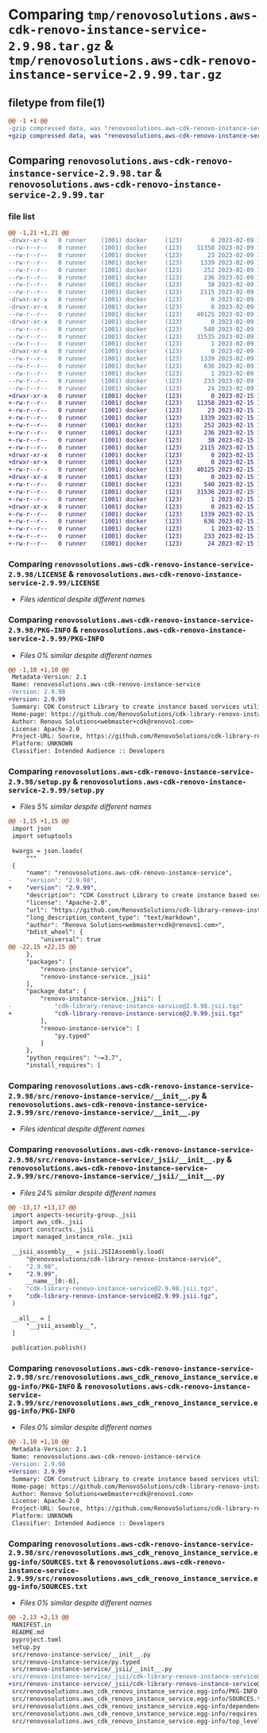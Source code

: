 # Comparing `tmp/renovosolutions.aws-cdk-renovo-instance-service-2.9.98.tar.gz` & `tmp/renovosolutions.aws-cdk-renovo-instance-service-2.9.99.tar.gz`

## filetype from file(1)

```diff
@@ -1 +1 @@
-gzip compressed data, was "renovosolutions.aws-cdk-renovo-instance-service-2.9.98.tar", last modified: Thu Feb  9 13:46:23 2023, max compression
+gzip compressed data, was "renovosolutions.aws-cdk-renovo-instance-service-2.9.99.tar", last modified: Wed Feb 15 14:16:34 2023, max compression
```

## Comparing `renovosolutions.aws-cdk-renovo-instance-service-2.9.98.tar` & `renovosolutions.aws-cdk-renovo-instance-service-2.9.99.tar`

### file list

```diff
@@ -1,21 +1,21 @@
-drwxr-xr-x   0 runner    (1001) docker     (123)        0 2023-02-09 13:46:23.812142 renovosolutions.aws-cdk-renovo-instance-service-2.9.98/
--rw-r--r--   0 runner    (1001) docker     (123)    11358 2023-02-09 13:46:10.000000 renovosolutions.aws-cdk-renovo-instance-service-2.9.98/LICENSE
--rw-r--r--   0 runner    (1001) docker     (123)       23 2023-02-09 13:46:10.000000 renovosolutions.aws-cdk-renovo-instance-service-2.9.98/MANIFEST.in
--rw-r--r--   0 runner    (1001) docker     (123)     1339 2023-02-09 13:46:23.812142 renovosolutions.aws-cdk-renovo-instance-service-2.9.98/PKG-INFO
--rw-r--r--   0 runner    (1001) docker     (123)      252 2023-02-09 13:46:10.000000 renovosolutions.aws-cdk-renovo-instance-service-2.9.98/README.md
--rw-r--r--   0 runner    (1001) docker     (123)      236 2023-02-09 13:46:10.000000 renovosolutions.aws-cdk-renovo-instance-service-2.9.98/pyproject.toml
--rw-r--r--   0 runner    (1001) docker     (123)       38 2023-02-09 13:46:23.812142 renovosolutions.aws-cdk-renovo-instance-service-2.9.98/setup.cfg
--rw-r--r--   0 runner    (1001) docker     (123)     2115 2023-02-09 13:46:10.000000 renovosolutions.aws-cdk-renovo-instance-service-2.9.98/setup.py
-drwxr-xr-x   0 runner    (1001) docker     (123)        0 2023-02-09 13:46:23.812142 renovosolutions.aws-cdk-renovo-instance-service-2.9.98/src/
-drwxr-xr-x   0 runner    (1001) docker     (123)        0 2023-02-09 13:46:23.812142 renovosolutions.aws-cdk-renovo-instance-service-2.9.98/src/renovo-instance-service/
--rw-r--r--   0 runner    (1001) docker     (123)    40125 2023-02-09 13:46:10.000000 renovosolutions.aws-cdk-renovo-instance-service-2.9.98/src/renovo-instance-service/__init__.py
-drwxr-xr-x   0 runner    (1001) docker     (123)        0 2023-02-09 13:46:23.812142 renovosolutions.aws-cdk-renovo-instance-service-2.9.98/src/renovo-instance-service/_jsii/
--rw-r--r--   0 runner    (1001) docker     (123)      540 2023-02-09 13:46:10.000000 renovosolutions.aws-cdk-renovo-instance-service-2.9.98/src/renovo-instance-service/_jsii/__init__.py
--rw-r--r--   0 runner    (1001) docker     (123)    31535 2023-02-09 13:46:10.000000 renovosolutions.aws-cdk-renovo-instance-service-2.9.98/src/renovo-instance-service/_jsii/cdk-library-renovo-instance-service@2.9.98.jsii.tgz
--rw-r--r--   0 runner    (1001) docker     (123)        1 2023-02-09 13:46:10.000000 renovosolutions.aws-cdk-renovo-instance-service-2.9.98/src/renovo-instance-service/py.typed
-drwxr-xr-x   0 runner    (1001) docker     (123)        0 2023-02-09 13:46:23.812142 renovosolutions.aws-cdk-renovo-instance-service-2.9.98/src/renovosolutions.aws_cdk_renovo_instance_service.egg-info/
--rw-r--r--   0 runner    (1001) docker     (123)     1339 2023-02-09 13:46:23.000000 renovosolutions.aws-cdk-renovo-instance-service-2.9.98/src/renovosolutions.aws_cdk_renovo_instance_service.egg-info/PKG-INFO
--rw-r--r--   0 runner    (1001) docker     (123)      636 2023-02-09 13:46:23.000000 renovosolutions.aws-cdk-renovo-instance-service-2.9.98/src/renovosolutions.aws_cdk_renovo_instance_service.egg-info/SOURCES.txt
--rw-r--r--   0 runner    (1001) docker     (123)        1 2023-02-09 13:46:23.000000 renovosolutions.aws-cdk-renovo-instance-service-2.9.98/src/renovosolutions.aws_cdk_renovo_instance_service.egg-info/dependency_links.txt
--rw-r--r--   0 runner    (1001) docker     (123)      233 2023-02-09 13:46:23.000000 renovosolutions.aws-cdk-renovo-instance-service-2.9.98/src/renovosolutions.aws_cdk_renovo_instance_service.egg-info/requires.txt
--rw-r--r--   0 runner    (1001) docker     (123)       24 2023-02-09 13:46:23.000000 renovosolutions.aws-cdk-renovo-instance-service-2.9.98/src/renovosolutions.aws_cdk_renovo_instance_service.egg-info/top_level.txt
+drwxr-xr-x   0 runner    (1001) docker     (123)        0 2023-02-15 14:16:34.391651 renovosolutions.aws-cdk-renovo-instance-service-2.9.99/
+-rw-r--r--   0 runner    (1001) docker     (123)    11358 2023-02-15 14:16:21.000000 renovosolutions.aws-cdk-renovo-instance-service-2.9.99/LICENSE
+-rw-r--r--   0 runner    (1001) docker     (123)       23 2023-02-15 14:16:21.000000 renovosolutions.aws-cdk-renovo-instance-service-2.9.99/MANIFEST.in
+-rw-r--r--   0 runner    (1001) docker     (123)     1339 2023-02-15 14:16:34.391651 renovosolutions.aws-cdk-renovo-instance-service-2.9.99/PKG-INFO
+-rw-r--r--   0 runner    (1001) docker     (123)      252 2023-02-15 14:16:21.000000 renovosolutions.aws-cdk-renovo-instance-service-2.9.99/README.md
+-rw-r--r--   0 runner    (1001) docker     (123)      236 2023-02-15 14:16:21.000000 renovosolutions.aws-cdk-renovo-instance-service-2.9.99/pyproject.toml
+-rw-r--r--   0 runner    (1001) docker     (123)       38 2023-02-15 14:16:34.391651 renovosolutions.aws-cdk-renovo-instance-service-2.9.99/setup.cfg
+-rw-r--r--   0 runner    (1001) docker     (123)     2115 2023-02-15 14:16:21.000000 renovosolutions.aws-cdk-renovo-instance-service-2.9.99/setup.py
+drwxr-xr-x   0 runner    (1001) docker     (123)        0 2023-02-15 14:16:34.387651 renovosolutions.aws-cdk-renovo-instance-service-2.9.99/src/
+drwxr-xr-x   0 runner    (1001) docker     (123)        0 2023-02-15 14:16:34.391651 renovosolutions.aws-cdk-renovo-instance-service-2.9.99/src/renovo-instance-service/
+-rw-r--r--   0 runner    (1001) docker     (123)    40125 2023-02-15 14:16:21.000000 renovosolutions.aws-cdk-renovo-instance-service-2.9.99/src/renovo-instance-service/__init__.py
+drwxr-xr-x   0 runner    (1001) docker     (123)        0 2023-02-15 14:16:34.391651 renovosolutions.aws-cdk-renovo-instance-service-2.9.99/src/renovo-instance-service/_jsii/
+-rw-r--r--   0 runner    (1001) docker     (123)      540 2023-02-15 14:16:21.000000 renovosolutions.aws-cdk-renovo-instance-service-2.9.99/src/renovo-instance-service/_jsii/__init__.py
+-rw-r--r--   0 runner    (1001) docker     (123)    31536 2023-02-15 14:16:21.000000 renovosolutions.aws-cdk-renovo-instance-service-2.9.99/src/renovo-instance-service/_jsii/cdk-library-renovo-instance-service@2.9.99.jsii.tgz
+-rw-r--r--   0 runner    (1001) docker     (123)        1 2023-02-15 14:16:21.000000 renovosolutions.aws-cdk-renovo-instance-service-2.9.99/src/renovo-instance-service/py.typed
+drwxr-xr-x   0 runner    (1001) docker     (123)        0 2023-02-15 14:16:34.391651 renovosolutions.aws-cdk-renovo-instance-service-2.9.99/src/renovosolutions.aws_cdk_renovo_instance_service.egg-info/
+-rw-r--r--   0 runner    (1001) docker     (123)     1339 2023-02-15 14:16:33.000000 renovosolutions.aws-cdk-renovo-instance-service-2.9.99/src/renovosolutions.aws_cdk_renovo_instance_service.egg-info/PKG-INFO
+-rw-r--r--   0 runner    (1001) docker     (123)      636 2023-02-15 14:16:34.000000 renovosolutions.aws-cdk-renovo-instance-service-2.9.99/src/renovosolutions.aws_cdk_renovo_instance_service.egg-info/SOURCES.txt
+-rw-r--r--   0 runner    (1001) docker     (123)        1 2023-02-15 14:16:33.000000 renovosolutions.aws-cdk-renovo-instance-service-2.9.99/src/renovosolutions.aws_cdk_renovo_instance_service.egg-info/dependency_links.txt
+-rw-r--r--   0 runner    (1001) docker     (123)      233 2023-02-15 14:16:34.000000 renovosolutions.aws-cdk-renovo-instance-service-2.9.99/src/renovosolutions.aws_cdk_renovo_instance_service.egg-info/requires.txt
+-rw-r--r--   0 runner    (1001) docker     (123)       24 2023-02-15 14:16:34.000000 renovosolutions.aws-cdk-renovo-instance-service-2.9.99/src/renovosolutions.aws_cdk_renovo_instance_service.egg-info/top_level.txt
```

### Comparing `renovosolutions.aws-cdk-renovo-instance-service-2.9.98/LICENSE` & `renovosolutions.aws-cdk-renovo-instance-service-2.9.99/LICENSE`

 * *Files identical despite different names*

### Comparing `renovosolutions.aws-cdk-renovo-instance-service-2.9.98/PKG-INFO` & `renovosolutions.aws-cdk-renovo-instance-service-2.9.99/PKG-INFO`

 * *Files 0% similar despite different names*

```diff
@@ -1,10 +1,10 @@
 Metadata-Version: 2.1
 Name: renovosolutions.aws-cdk-renovo-instance-service
-Version: 2.9.98
+Version: 2.9.99
 Summary: CDK Construct Library to create instance based services utilizing default configurations for Renovo Solutions.
 Home-page: https://github.com/RenovoSolutions/cdk-library-renovo-instance-service.git
 Author: Renovo Solutions<webmaster+cdk@renovo1.com>
 License: Apache-2.0
 Project-URL: Source, https://github.com/RenovoSolutions/cdk-library-renovo-instance-service.git
 Platform: UNKNOWN
 Classifier: Intended Audience :: Developers
```

### Comparing `renovosolutions.aws-cdk-renovo-instance-service-2.9.98/setup.py` & `renovosolutions.aws-cdk-renovo-instance-service-2.9.99/setup.py`

 * *Files 5% similar despite different names*

```diff
@@ -1,15 +1,15 @@
 import json
 import setuptools
 
 kwargs = json.loads(
     """
 {
     "name": "renovosolutions.aws-cdk-renovo-instance-service",
-    "version": "2.9.98",
+    "version": "2.9.99",
     "description": "CDK Construct Library to create instance based services utilizing default configurations for Renovo Solutions.",
     "license": "Apache-2.0",
     "url": "https://github.com/RenovoSolutions/cdk-library-renovo-instance-service.git",
     "long_description_content_type": "text/markdown",
     "author": "Renovo Solutions<webmaster+cdk@renovo1.com>",
     "bdist_wheel": {
         "universal": true
@@ -22,15 +22,15 @@
     },
     "packages": [
         "renovo-instance-service",
         "renovo-instance-service._jsii"
     ],
     "package_data": {
         "renovo-instance-service._jsii": [
-            "cdk-library-renovo-instance-service@2.9.98.jsii.tgz"
+            "cdk-library-renovo-instance-service@2.9.99.jsii.tgz"
         ],
         "renovo-instance-service": [
             "py.typed"
         ]
     },
     "python_requires": "~=3.7",
     "install_requires": [
```

### Comparing `renovosolutions.aws-cdk-renovo-instance-service-2.9.98/src/renovo-instance-service/__init__.py` & `renovosolutions.aws-cdk-renovo-instance-service-2.9.99/src/renovo-instance-service/__init__.py`

 * *Files identical despite different names*

### Comparing `renovosolutions.aws-cdk-renovo-instance-service-2.9.98/src/renovo-instance-service/_jsii/__init__.py` & `renovosolutions.aws-cdk-renovo-instance-service-2.9.99/src/renovo-instance-service/_jsii/__init__.py`

 * *Files 24% similar despite different names*

```diff
@@ -13,17 +13,17 @@
 import aspects-security-group._jsii
 import aws_cdk._jsii
 import constructs._jsii
 import managed_instance_role._jsii
 
 __jsii_assembly__ = jsii.JSIIAssembly.load(
     "@renovosolutions/cdk-library-renovo-instance-service",
-    "2.9.98",
+    "2.9.99",
     __name__[0:-6],
-    "cdk-library-renovo-instance-service@2.9.98.jsii.tgz",
+    "cdk-library-renovo-instance-service@2.9.99.jsii.tgz",
 )
 
 __all__ = [
     "__jsii_assembly__",
 ]
 
 publication.publish()
```

### Comparing `renovosolutions.aws-cdk-renovo-instance-service-2.9.98/src/renovosolutions.aws_cdk_renovo_instance_service.egg-info/PKG-INFO` & `renovosolutions.aws-cdk-renovo-instance-service-2.9.99/src/renovosolutions.aws_cdk_renovo_instance_service.egg-info/PKG-INFO`

 * *Files 0% similar despite different names*

```diff
@@ -1,10 +1,10 @@
 Metadata-Version: 2.1
 Name: renovosolutions.aws-cdk-renovo-instance-service
-Version: 2.9.98
+Version: 2.9.99
 Summary: CDK Construct Library to create instance based services utilizing default configurations for Renovo Solutions.
 Home-page: https://github.com/RenovoSolutions/cdk-library-renovo-instance-service.git
 Author: Renovo Solutions<webmaster+cdk@renovo1.com>
 License: Apache-2.0
 Project-URL: Source, https://github.com/RenovoSolutions/cdk-library-renovo-instance-service.git
 Platform: UNKNOWN
 Classifier: Intended Audience :: Developers
```

### Comparing `renovosolutions.aws-cdk-renovo-instance-service-2.9.98/src/renovosolutions.aws_cdk_renovo_instance_service.egg-info/SOURCES.txt` & `renovosolutions.aws-cdk-renovo-instance-service-2.9.99/src/renovosolutions.aws_cdk_renovo_instance_service.egg-info/SOURCES.txt`

 * *Files 0% similar despite different names*

```diff
@@ -2,13 +2,13 @@
 MANIFEST.in
 README.md
 pyproject.toml
 setup.py
 src/renovo-instance-service/__init__.py
 src/renovo-instance-service/py.typed
 src/renovo-instance-service/_jsii/__init__.py
-src/renovo-instance-service/_jsii/cdk-library-renovo-instance-service@2.9.98.jsii.tgz
+src/renovo-instance-service/_jsii/cdk-library-renovo-instance-service@2.9.99.jsii.tgz
 src/renovosolutions.aws_cdk_renovo_instance_service.egg-info/PKG-INFO
 src/renovosolutions.aws_cdk_renovo_instance_service.egg-info/SOURCES.txt
 src/renovosolutions.aws_cdk_renovo_instance_service.egg-info/dependency_links.txt
 src/renovosolutions.aws_cdk_renovo_instance_service.egg-info/requires.txt
 src/renovosolutions.aws_cdk_renovo_instance_service.egg-info/top_level.txt
```

